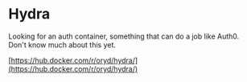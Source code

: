 # Hydra
Looking for an auth container, something that can do a job like Auth0.  
Don't know much about this yet.

[https://hub.docker.com/r/oryd/hydra/](https://hub.docker.com/r/oryd/hydra/)


<!--stackedit_data:
eyJoaXN0b3J5IjpbODE0OTMwMjY4XX0=
-->